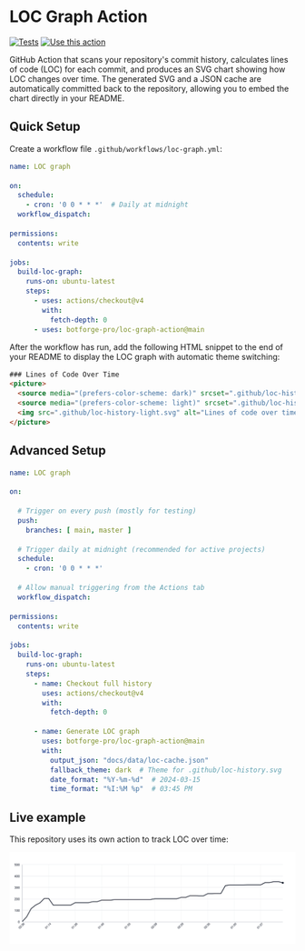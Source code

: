 # LOC Graph Action

[![Tests](https://github.com/botforge-pro/loc-graph-action/actions/workflows/test.yml/badge.svg)](https://github.com/botforge-pro/loc-graph-action/actions/workflows/test.yml)
[![Use this action](https://img.shields.io/badge/Use%20this%20action-blue?style=for-the-badge&logo=github-actions)](https://github.com/marketplace/actions/loc-graph-action)

GitHub Action that scans your repository's commit history, calculates lines of code (LOC) for each commit, and produces an SVG chart showing how LOC changes over time. The generated SVG and a JSON cache are automatically committed back to the repository, allowing you to embed the chart directly in your README.

## Quick Setup

Create a workflow file `.github/workflows/loc-graph.yml`:

```yaml
name: LOC graph

on:
  schedule:
    - cron: '0 0 * * *'  # Daily at midnight
  workflow_dispatch:

permissions:
  contents: write

jobs:
  build-loc-graph:
    runs-on: ubuntu-latest
    steps:
      - uses: actions/checkout@v4
        with:
          fetch-depth: 0
      - uses: botforge-pro/loc-graph-action@main
```

After the workflow has run, add the following HTML snippet to the end of your README to display the LOC graph with automatic theme switching:

```html
### Lines of Code Over Time
<picture>
  <source media="(prefers-color-scheme: dark)" srcset=".github/loc-history-dark.svg">
  <source media="(prefers-color-scheme: light)" srcset=".github/loc-history-light.svg">
  <img src=".github/loc-history-light.svg" alt="Lines of code over time">
</picture>
```

## Advanced Setup

```yaml
name: LOC graph

on:

  # Trigger on every push (mostly for testing)
  push:
    branches: [ main, master ]
  
  # Trigger daily at midnight (recommended for active projects)
  schedule:
    - cron: '0 0 * * *'

  # Allow manual triggering from the Actions tab
  workflow_dispatch:

permissions:
  contents: write

jobs:
  build-loc-graph:
    runs-on: ubuntu-latest
    steps:
      - name: Checkout full history
        uses: actions/checkout@v4
        with:
          fetch-depth: 0

      - name: Generate LOC graph
        uses: botforge-pro/loc-graph-action@main
        with:
          output_json: "docs/data/loc-cache.json"
          fallback_theme: dark  # Theme for .github/loc-history.svg
          date_format: "%Y-%m-%d"  # 2024-03-15
          time_format: "%I:%M %p"  # 03:45 PM
```

## Live example

This repository uses its own action to track LOC over time:

<picture>
  <source media="(prefers-color-scheme: dark)" srcset=".github/loc-history-dark.svg">
  <source media="(prefers-color-scheme: light)" srcset=".github/loc-history-light.svg">
  <img src=".github/loc-history-light.svg" alt="Lines of code over time">
</picture>
